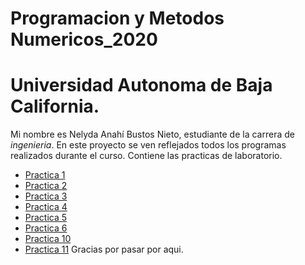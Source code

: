 
# Programacion y Metodos Numericos_2020
# Universidad Autonoma de Baja California.
Mi nombre es Nelyda Anahí Bustos Nieto, estudiante de la carrera de *ingenieria*. 
En este proyecto se ven reflejados todos los programas realizados durante el curso. Contiene las practicas de laboratorio. 
* [Practica 1](https://github.com/nelydaBustos/NelydaBustos-PyMN-2020/tree/main/practica%201)
* [Practica 2](https://github.com/nelydaBustos/NelydaBustos-PyMN-2020/tree/main/Practica%202)
* [Practica 3](https://github.com/nelydaBustos/NelydaBustos-PyMN-2020/tree/main/practica%203)
* [Practica 4](https://github.com/nelydaBustos/NelydaBustos-PyMN-2020/tree/main/practica%204)
* [Practica 5](https://github.com/nelydaBustos/NelydaBustos-PyMN-2020/tree/main/practica%205)
* [Practica 6](https://github.com/nelydaBustos/NelydaBustos-PyMN-2020/tree/main/practica%206)
* [Practica 10](https://github.com/nelydaBustos/NelydaBustos-PyMN-2020/tree/main/practica%2010)
* [Practica 11](https://github.com/nelydaBustos/NelydaBustos-PyMN-2020/tree/main/practica%2011)
Gracias por pasar por aqui. 
